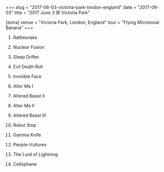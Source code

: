 +++
slug = "2017-06-03-victoria-park-london-england"
date = "2017-06-03"
title = "2017 June 3 @ Victoria Park"

[extra]
venue = "Victoria Park, London, England"
tour = "Flying Microtonal Banana"
+++


 1. Rattlesnake

 2. Nuclear Fusion

 3. Sleep Drifter

 4. Evil Death Roll

 5. Invisible Face

 6. Alter Me I

 7. Altered Beast II

 8. Alter Me II

 9. Altered Beast III

10. Robot Stop

11. Gamma Knife

12. People-Vultures

13. The Lord of Lightning

14. Cellophane


